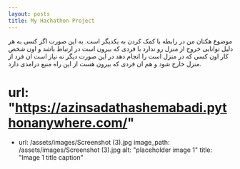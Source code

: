 ```yaml
---
layout: posts
title: My Hachathon Project
---
```



موضوع هکتان من در رابطه با کمک کردن به یکدیگر است. به این صورت اگر کسی به هر دلیل توانایی خروج از منزل رو ندارد با فردی که بیرون است در ارتباط باشد و اون شخص کار اون کسی که در منزل است را انجام دهد در این صورت دیگر نه نیاز است ان فرد از منزل خارج شود و هم ان فردی که بیرون هست از این راه منبع درامدی دارد.

# url: "https://azinsadathashemabadi.pythonanywhere.com/"

- url: /assets/images/Screenshot (3).jpg
    image_path: /assets/images/Screenshot (3).jpg
    alt: "placeholder image 1"
    title: "Image 1 title caption"
